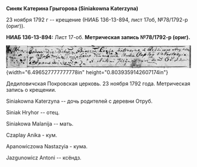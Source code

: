 **Синяк Катерина Грыгорова (Siniakowna Katerzyna)**

23 ноября 1792 г -- крещение (НИАБ 136-13-894, лист 17об, №78/1792-р
(ориг)).

**НИАБ 136-13-894:** Лист 17-об. **Метрическая запись №78/1792-р
(ориг).**

![](./media/f0bfd0374a7f11b6b7b624bfb362dc44aec25509.png){width="6.496527777777778in"
height="0.8039359142607174in"}

Дедиловичская Покровская церковь. 23 ноября 1792 года. Метрическая
запись о крещении.

Siniakowna Katerzyna -- дочь родителей с деревни Отруб.

Siniak Hryhor -- отец.

Siniakowa Malanija -- мать.

Czaplay Anika - кум.

Apanowiczowa Nastazyia - кума.

Jazgunowicz Antoni -- ксёндз.
